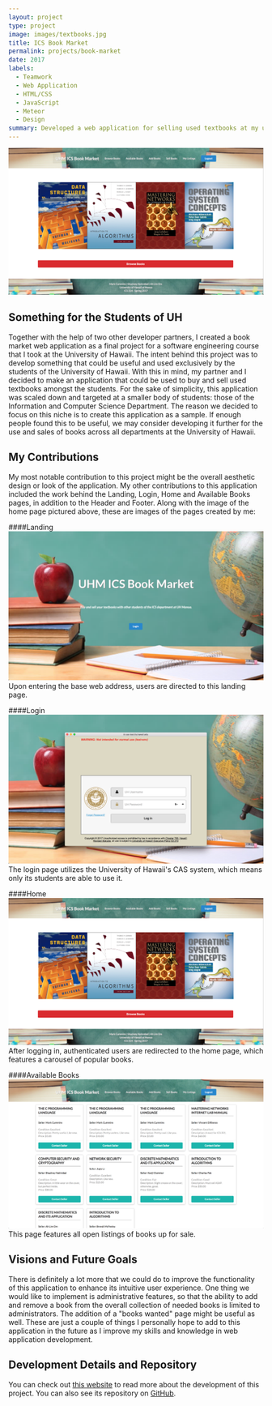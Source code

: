 ```yaml
---
layout: project
type: project
image: images/textbooks.jpg
title: ICS Book Market
permalink: projects/book-market
date: 2017
labels:
  - Teamwork
  - Web Application
  - HTML/CSS
  - JavaScript
  - Meteor
  - Design
summary: Developed a web application for selling used textbooks at my university.
---
```




<img class="ui image" src="../images/home.png">


## Something for the Students of UH

Together with the help of two other developer partners, I created a book market web application as a final project for a software engineering course that I took at the University of Hawaii.  The intent behind this project was to develop something that could be useful and used exclusively by the students of the University of Hawaii.  With this in mind, my partner and I decided to make an application that could be used to buy and sell used textbooks amongst the students.  For the sake of simplicity, this application was scaled down and targeted at a smaller body of students: those of the Information and Computer Science Department.  The reason we decided to focus on this niche is to create this application as a sample.  If enough people found this to be useful, we may consider developing it further for the use and sales of books across all departments at the University of Hawaii.  


## My Contributions

My most notable contribution to this project might be the overall aesthetic design or look of the application. My other contributions to this application included the work behind the Landing, Login, Home and Available Books pages, in addition to the Header and Footer. Along with the image of the home page pictured above, these are images of the pages created by me:

####Landing
<img class="ui image" src="../images/landing.png">
Upon entering the base web address, users are directed to this landing page.

####Login
<img class="ui image" src="../images/login.png">
The login page utilizes the University of Hawaii's CAS system, which means only its students are able to use it.

####Home
<img class="ui image" src="../images/home.png">
After logging in, authenticated users are redirected to the home page, which features a carousel of popular books.

####Available Books
<img class="ui image" src="../images/available.png">
This page features all open listings of books up for sale.


## Visions and Future Goals

There is definitely a lot more that we could do to improve the functionality of this application to enhance its intuitive user experience.  One thing we would like to implement is administrative features, so that the ability to add and remove a book from the overall collection of needed books is limited to administrators.  The addition of a "books wanted" page might be useful as well.  These are just a couple of things I personally hope to add to this application in the future as I improve my skills and knowledge in web application development.


## Development Details and Repository

You can check out [this website](https://icsbookmarket.github.io) to read more about the development of this project.  You can also see its repository on [GitHub](https://github.com/icsbookmarket/icsbookmarket).
